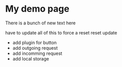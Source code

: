 # My demo page
There is a bunch of new text here

<!-- ```{mydirective} mywordchangedagain
``` -->
have to update all of this to force a reset
reset
update

- add plugin for button 
- add outgoing request
- add incomming request
- add local storage
